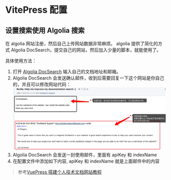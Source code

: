 # VitePress 配置

## 设置搜索使用 Algolia 搜索

在 algolia 网站注册，然后自己上传网站数据非常麻烦。
algolia 提供了简化的方式 Algolia DocSearch，提交自己的网站，然后加入少量的脚本，就能使用了。

具体使用方法：

1. 打开 [Algolia DocSearch](https://docsearch.algolia.com/) 输入自己的文档地址和邮箱。
2. Algolia DocSearch 会发送确认邮件，收到后需要回复一下这个网站是你自己的，并且可以修改网站代码：
   ![回复邮件](./img/2022-02-07-13-45-47.png)
3. Algolia DocSearch 会发送一封使用邮件，里面有 apiKey 和 indexName
4. 在配置文件中添加如下内容, apiKey 和 indexName 就是上面邮件中的内容

> 参考[VuePress 搭建个人技术文档网站教程](https://segmentfault.com/a/1190000017055963)
